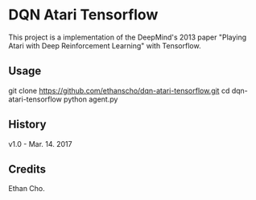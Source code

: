 # DQN Atari Tensorflow
This project is a implementation of the DeepMind's 2013 paper "Playing Atari with Deep Reinforcement Learning" with Tensorflow.

## Usage
git clone https://github.com/ethanscho/dqn-atari-tensorflow.git
cd dqn-atari-tensorflow
python agent.py

## History
v1.0 - Mar. 14. 2017 

## Credits
Ethan Cho.

